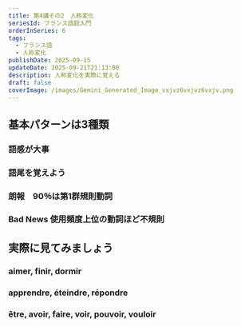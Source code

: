 ```yaml
---
title: 第4講その2　人称変化
seriesId: フランス語超入門
orderInSeries: 6
tags:
  - フランス語
  - 人称変化
publishDate: 2025-09-15
updateDate: 2025-09-21T21:13:00
description: 人称変化を実際に覚える
draft: false
coverImage: /images/Gemini_Generated_Image_vxjvz6vxjvz6vxjv.png
---
```

## 基本パターンは3種類
### 語感が大事
### 語尾を覚えよう
### 朗報　90％は第1群規則動詞
### Bad News 使用頻度上位の動詞ほど不規則
## 実際に見てみましょう
### aimer, finir, dormir
### apprendre, éteindre, répondre
### être, avoir, faire, voir, pouvoir, vouloir
